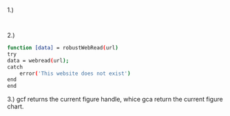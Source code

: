 1.)
```Bash



```
2.)
```Bash
function [data] = robustWebRead(url)
try
data = webread(url);
catch
    error('This website does not exist')
end
end
```

3.) gcf returns the current figure handle, whice gca return the current figure chart.
